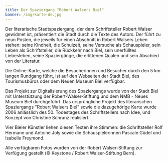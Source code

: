 ```yaml
---
title: Der Spaziergang "Robert Walsers Biel"
banner: /img/karte-de.jpg
---
```


Der literarische Stadtspaziergang, der dem Schriftsteller Robert Walser gewidmet ist, präsentiert die Stadt durch die Texte des Autors. Der führt zu neun Posten, die jeweils für einen Abschnitt in Robert Walsers Leben stehen: seine Kindheit, die Schulzeit, seine Versuche als Schauspieler, sein Leben als Schriftsteller, die Rückkehr nach Biel, sein unerfülltes Liebesleben, seine Spaziergänge, die erlittenen Qualen und sein Abschied von der Literatur. 

Die Online-Karte, welche die Besucherinnen und Besucher durch den 5 km langen Rundgang führt, ist auf den Webseiten der Stadt Biel, des Tourismusbüros oder dem Neuen Museum Biel verfügbar.

Das Projekt zur Digitalisierung des Spaziergangs wurde von der Stadt Biel mit Unterstützung der Robert-Walser-Stiftung und dem NMB - Neues Museum Biel durchgeführt. Das ursprüngliche Projekt des literarischen Spaziergangs "Robert Walsers Biel" sowie die dazugehörige Karte wurde 2006 anlässlich des 50. Todestages des Schriftstellers nach Idee, und Konzept von Christine Schranz realisiert.

Vier Bieler Künstler liehen diesen Texten ihre Stimmen: die Schriftsteller Rolf Hermann und Antoine Joly sowie die Schauspielerinnen Pascale Güdel und Isabelle Freymond.

Alle verfügbaren Fotos wurden von der Robert Walser-Stiftung zur Verfügung gestellt (© Keystone / Robert Walser-Stiftung Bern).

